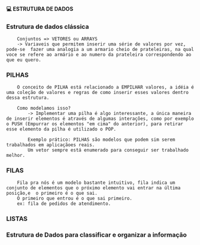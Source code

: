 #### 💻 ESTRUTURA DE DADOS


### Estrutura de dados clássica

        Conjuntos => VETORES ou ARRAYS
        -> Variaveis que permitem inserir uma série de valores por vez, pode-se  fazer uma analogia a um armario cheio de prateleiras, na qual voce se refere ao armário e ao numero da prateleira correspondendo ao que eu quero.

### PILHAS
        O conceito de PILHA está relacionado a EMPILHAR valores, a idéia é uma coleção de valores e regras de como inserir esses valores dentro dessa estrutura.

        Como modelamos isso?
            -> Implementar uma pilha é algo interessante, a única maneira de inserir elementos é através de algumas interações, como por exemplo o PUSH (Empurrar os elementos "em cima" do anterior), para retirar esse elemento da pilha é utilizado o POP.

            Exemplo prático: PILHAS são modelos que podem sim serem trabalhados em aplicaçãoes reais. 
            Um vetor sempre está enumerado para conseguir ser trabalhado melhor.


### FILAS
        Fila pra nós é um modelo bastante intuitivo, fila indica um conjunto de elementos que o próximo elemento vai entrar na última posição,e  o primeiro é o que sai.
        O primeiro que entrou é o que sai primeiro.
        ex: fila de pedidos de atendimento.



### LISTAS
### Estrutura de Dados para classificar e organizar a informação